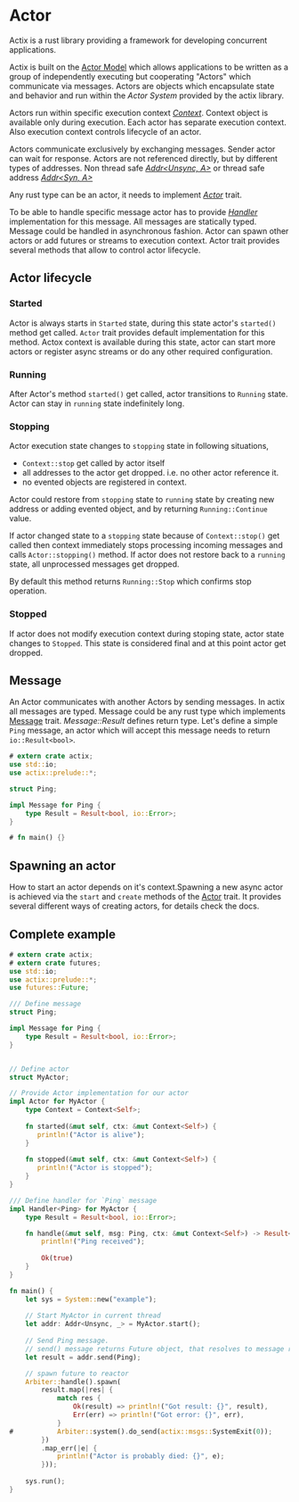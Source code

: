 # Actor

Actix is a rust library providing a framework for developing concurrent applications.

Actix is built on the [Actor Model](https://en.wikipedia.org/wiki/Actor_model) which
allows applications to be written as a group of independently executing but cooperating
"Actors" which communicate via messages. Actors are objects which encapsulate
state and behavior and run within the *Actor System* provided by the actix library. 

Actors run within specific execution context [*Context<A>*](../actix/struct.Context.html).
Context object is available only during execution. Each actor has separate
execution context. Also execution context controls lifecycle of an actor.

Actors communicate exclusively by exchanging messages. Sender actor can
wait for response. Actors are not referenced directly, but by different
types of addresses. Non thread safe [*Addr<Unsync, A>*](../actix/struct.Addr.html) or
thread safe address [*Addr<Syn, A>*](../actix/struct.Syn.html)

Any rust type can be an actor, it needs to implement [*Actor*](../actix/trait.Actor.html) trait.

To be able to handle specific message actor has to provide
[*Handler<M>*](../actix/trait.Handler.html) implementation for this message. All messages
are statically typed. Message could be handled in asynchronous fashion.
Actor can spawn other actors or add futures or streams to execution context.
Actor trait provides several methods that allow to control actor lifecycle.


## Actor lifecycle

### Started

Actor is always starts in `Started` state, during this state actor's `started()`
method get called. `Actor` trait provides default implementation for this method.
Actox context is available during this state, actor can start more actors or register
async streams or do any other required configuration.

### Running

After Actor's method `started()` get called, actor transitions to `Running` state.
Actor can stay in `running` state indefinitely long.

### Stopping

Actor execution state changes to `stopping` state in following situations,

* `Context::stop` get called by actor itself
* all addresses to the actor get dropped. i.e. no other actor reference it.
* no evented objects are registered in context.

Actor could restore from `stopping` state to `running` state by creating new
address or adding evented object, and by returning `Running::Continue` value.

If actor changed state to a `stopping` state because of `Context::stop()` get called
then context immediately stops processing incoming messages and calls
`Actor::stopping()` method. If actor does not restore back to a `running` state, all
unprocessed messages get dropped.

By default this method returns `Running::Stop` which confirms stop operation.

### Stopped

If actor does not modify execution context during stoping state, actor state changes
to `Stopped`. This state is considered final and at this point actor get dropped.


## Message

An Actor communicates with another Actors by sending messages. In actix all
messages are typed. Message could be any rust type which implements
[Message](../actix/trait.Actor.html) trait. *Message::Result* defines return type.
Let's define a simple `Ping` message, an actor which will accept this message needs to return
`io::Result<bool>`.

```rust
# extern crate actix;
use std::io;
use actix::prelude::*;

struct Ping;

impl Message for Ping {
    type Result = Result<bool, io::Error>;
}

# fn main() {}
```

## Spawning an actor

How to start an actor depends on it's context.Spawning a new async actor
is achieved via the `start` and `create` methods of
the [Actor](../actix/trait.Actor.html) trait. It provides several different ways of
creating actors, for details check the docs. 

## Complete example

```rust
# extern crate actix;
# extern crate futures;
use std::io;
use actix::prelude::*;
use futures::Future;

/// Define message
struct Ping;

impl Message for Ping {
    type Result = Result<bool, io::Error>;
}


// Define actor
struct MyActor;

// Provide Actor implementation for our actor
impl Actor for MyActor {
    type Context = Context<Self>;
    
    fn started(&mut self, ctx: &mut Context<Self>) {
       println!("Actor is alive");
    }
    
    fn stopped(&mut self, ctx: &mut Context<Self>) {
       println!("Actor is stopped");
    }
}

/// Define handler for `Ping` message
impl Handler<Ping> for MyActor {
    type Result = Result<bool, io::Error>;

    fn handle(&mut self, msg: Ping, ctx: &mut Context<Self>) -> Result<bool, io::Error> {
        println!("Ping received");
        
        Ok(true)
    }
}

fn main() {
    let sys = System::new("example");
    
    // Start MyActor in current thread
    let addr: Addr<Unsync, _> = MyActor.start();
    
    // Send Ping message.
    // send() message returns Future object, that resolves to message result
    let result = addr.send(Ping);

    // spawn future to reactor
    Arbiter::handle().spawn(
        result.map(|res| {
            match res {
                Ok(result) => println!("Got result: {}", result),
                Err(err) => println!("Got error: {}", err),
            }
#           Arbiter::system().do_send(actix::msgs::SystemExit(0));
        })
        .map_err(|e| {
            println!("Actor is probably died: {}", e);
        }));
    
    sys.run();
}
```
